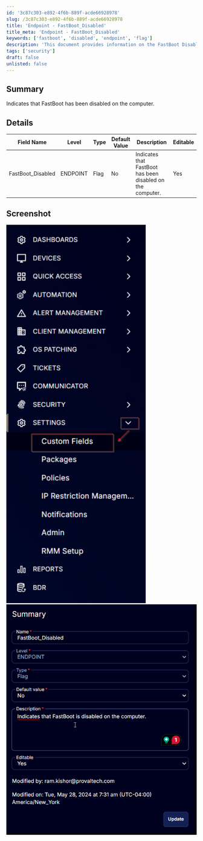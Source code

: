 ```yaml
---
id: '3c87c303-e892-4f6b-889f-acde66928978'
slug: /3c87c303-e892-4f6b-889f-acde66928978
title: 'Endpoint - FastBoot_Disabled'
title_meta: 'Endpoint - FastBoot_Disabled'
keywords: ['fastboot', 'disabled', 'endpoint', 'flag']
description: 'This document provides information on the FastBoot Disabled Indicator, detailing its functionality, default values, and editable status. It includes a summary of the indicator, a detailed table of its fields, and screenshots for visual reference.'
tags: ['security']
draft: false
unlisted: false
---
```


## Summary

Indicates that FastBoot has been disabled on the computer.

## Details

| Field Name          | Level    | Type  | Default Value | Description                                             | Editable |
|---------------------|----------|-------|---------------|---------------------------------------------------------|----------|
| FastBoot_Disabled    | ENDPOINT | Flag  | No            | Indicates that FastBoot has been disabled on the computer. | Yes      |

## Screenshot

![Screenshot 1](../../../static/img/Endpoint---FastBoot_Disabled/image_1.png)
![Screenshot 2](../../../static/img/Endpoint---FastBoot_Disabled/image_2.png)


